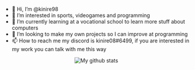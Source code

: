 - 👋 Hi, I’m @kinire98
- 👀 I’m interested in sports, videogames and programming
- 🌱 I’m currently learning at a vocational school to learn more stuff about computers
- 💞️ I’m looking to make my own projects so I can improve at programming
- 📫 How to reach me my discord is kinire08#6499, if you are interested in my work you can talk with me this way

<!---
kinire98/kinire98 is a ✨ special ✨ repository because its `README.md` (this file) appears on your GitHub profile.
You can click the Preview link to take a look at your changes.
--->
<div style="width:100%; text-align: center;"><center><img alt="My github stats" src="https://github-readme-stats.vercel.app/api?username=kinire98&show_icons=true&theme=great-gatsby"></center></div>
